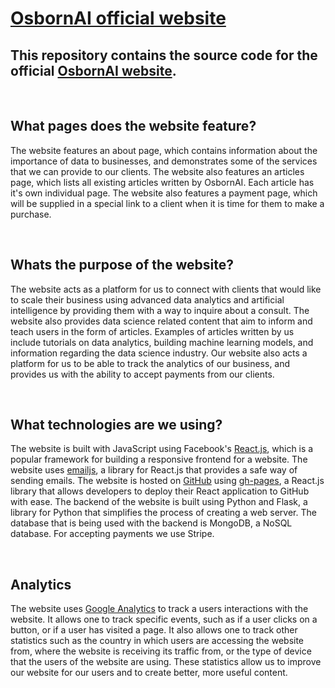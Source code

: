 # [OsbornAI official website](https://osbornai.com/#/)
## This repository contains the source code for the official [OsbornAI website](https://osbornai.com/#/).

<br />

## What pages does the website feature?
The website features an about page, which contains information about the importance of data to businesses, and demonstrates some of the services that we can provide to our clients. The website also features an articles page, which lists all existing articles written by OsbornAI. Each article has it's own individual page. The website also features a payment page, which will be supplied in a special link to a client when it is time for them to make a purchase.

<br />

## Whats the purpose of the website?
The website acts as a platform for us to connect with clients that would like to scale their business using advanced data analytics and artificial intelligence by providing them with a way to inquire about a consult. The website also provides data science related content that aim to inform and teach users in the form of articles. Examples of articles written by us include tutorials on data analytics, building machine learning models, and information regarding the data science industry. Our website also acts a platform for us to be able to track the analytics of our business, and provides us with the ability to accept payments from our clients.

<br />

## What technologies are we using?
The website is built with JavaScript using Facebook's [React.js](https://reactjs.org/), which is a popular framework for building a responsive frontend for a website. The website uses [emailjs](https://www.emailjs.com/), a library for React.js that provides a safe way of sending emails. The website is hosted on [GitHub](https://github.com/) using [gh-pages](https://www.npmjs.com/package/gh-pages), a React.js library that allows developers to deploy their React application to GitHub with ease. The backend of the website is built using Python and Flask, a library for Python that simplifies the process of creating a web server. The database that is being used with the backend is MongoDB, a NoSQL database. For accepting payments we use Stripe.

<br />

## Analytics
The website uses [Google Analytics](https://analytics.google.com/analytics/web/) to track a users interactions with the website. It allows one to track specific events, such as if a user clicks on a button, or if a user has visited a page. It also allows one to track other statistics such as the country in which users are accessing the website from, where the website is receiving its traffic from, or the type of device that the users of the website are using. These statistics allow us to improve our website for our users and to create better, more useful content.


